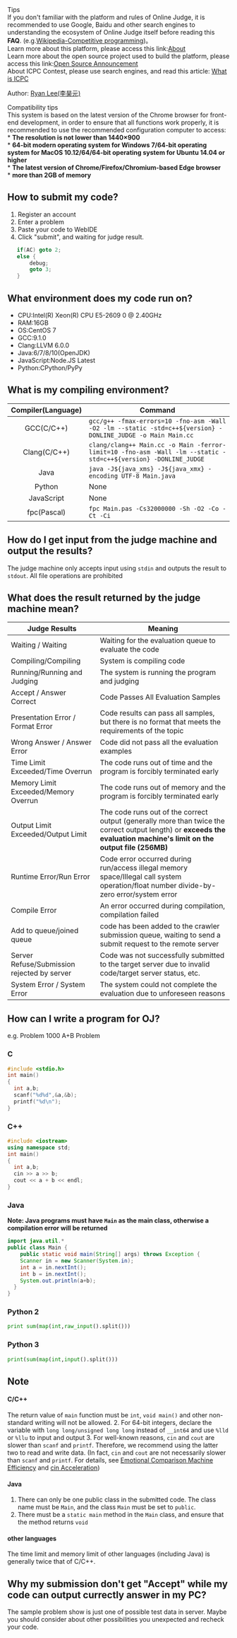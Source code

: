 <div class="ui warning message">
<div class="header">Tips</div>
If you don't familiar with the platform and rules of Online Judge, it is recommended to use Google, Baidu and other search engines to understanding the ecosystem of Online Judge itself before reading this <b>FAQ</b>.
(e.g.<a href="https://en.wikipedia.org/wiki/Competitive_programming" target="_blank">Wikipedia-Competitive programming</a>)。
<br>
Learn more about this platform, please access this link:<a href="about" target="_blank">About</a>
<br>
Learn more about the open source project used to build the platform, please access this link:<a href="opensource" target="_blank">Open Source Announcement</a>
<br>
About ICPC Contest, please use search engines, and read this article: <a href="icpc" target="_blank">What is ICPC</a>
</div>

Author: [Ryan Lee(李昊元)](/user/2016011253)

<div class="ui message">
<div class="header">Compatibility tips</div>
This system is based on the latest version of the Chrome browser for front-end development, in order to ensure that all functions work properly, it is recommended to use the recommended configuration computer to access:
<br>
* <b>The resolution is not lower than 1440×900</b><br>
* <b>64-bit modern operating system for Windows 7/64-bit operating system for MacOS 10.12/64/64-bit operating system for Ubuntu 14.04 or higher</b><br>
* <b>The latest version of Chrome/Firefox/Chromium-based Edge browser</b><br>
* <b>more than 2GB of memory</b><br>
</div>

## How to submit my code?

1. Register an account
2. Enter a problem
3. Paste your code to WebIDE
4. Click "submit", and waiting for judge result.
```cpp
   if(AC) goto 2;
   else {
       debug;
       goto 3;
   }
```
## What environment does my code run on?

- CPU:Intel(R) Xeon(R) CPU E5-2609 0 @ 2.40GHz
- RAM:16GB
- OS:CentOS 7
- GCC:9.1.0
- Clang:LLVM 6.0.0
- Java:6/7/8/10(OpenJDK)
- JavaScript:Node.JS Latest
- Python:CPython/PyPy
## What is my compiling environment?

| Compiler(Language) | Command                                                                                                        |
|:------------------:| -------------------------------------------------------------------------------------------------------------- |
| GCC(C/C++)         | `gcc/g++ -fmax-errors=10 -fno-asm -Wall -O2 -lm --static -std=c++${version} -DONLINE_JUDGE -o Main Main.cc `   |
| Clang(C/C++)       | `clang/clang++ Main.cc -o Main -ferror-limit=10 -fno-asm -Wall -lm --static -std=c++${version} -DONLINE_JUDGE` |
| Java               | `java -J${java_xms} -J${java_xmx} -encoding UTF-8 Main.java`                                                   |
| Python             | None                                                                                                           |
| JavaScript         | None                                                                                                           |
| fpc(Pascal)        | `fpc Main.pas -Cs32000000 -Sh -O2 -Co -Ct -Ci`                                                                 |



## How do I get input from the judge machine and output the results?

The judge machine only accepts input using `stdin` and outputs the result to `stdout`. All file operations are prohibited
## What does the result returned by the judge machine mean?

| Judge Results | Meaning |
| -------------------------- | -------------------------------------------- |
|Waiting / Waiting | Waiting for the evaluation queue to evaluate the code |
| Compiling/Compiling | System is compiling code |
| Running/Running and Judging | The system is running the program and judging |
| Accept / Answer Correct | Code Passes All Evaluation Samples |
| Presentation Error / Format Error | Code results can pass all samples, but there is no format that meets the requirements of the topic |
| Wrong Answer / Answer Error | Code did not pass all the evaluation examples |
Time Limit Exceeded/Time Overrun | The code runs out of time and the program is forcibly terminated early |
Memory Limit Exceeded/Memory Overrun | The code runs out of memory and the program is forcibly terminated early |
Output Limit Exceeded/Output Limit | The code runs out of the correct output (generally more than twice the correct output length) or **exceeds the evaluation machine's limit on the output file (256MB)** |
Runtime Error/Run Error | Code error occurred during run/access illegal memory space/Illegal call system operation/float number divide-by-zero error/system error |
| Compile Error | An error occurred during compilation, compilation failed |
Add to queue/joined queue | code has been added to the crawler submission queue, waiting to send a submit request to the remote server |
| Server Refuse/Submission rejected by server | Code was not successfully submitted to the target server due to invalid code/target server status, etc. |
| System Error / System Error | The system could not complete the evaluation due to unforeseen reasons |


## How can I write a program for OJ?

e.g. Problem 1000 A+B Problem 

### C

```c
#include <stdio.h>
int main()
{
  int a,b;
  scanf("%d%d",&a,&b);
  printf("%d\n");
}
```

### C++

```c++
#include <iostream>
using namespace std;
int main()
{
  int a,b;
  cin >> a >> b;
  cout << a + b << endl;
}
```

### Java

**Note: Java programs must have `Main` as the main class, otherwise a compilation error will be returned**

```java
import java.util.*
public class Main {
	public static void main(String[] args) throws Exception {
  	Scanner in = new Scanner(System.in);
    int a = in.nextInt();
    int b = in.nextInt();
    System.out.println(a+b);
  }
}
```

### Python 2

```python
print sum(map(int,raw_input().split()))
```

### Python 3

```python
print(sum(map(int,input().split()))
```

## Note

#### C/C++

The return value of `main` function must be `int`, `void main()` and other non-standard writing will not be allowed.
2. For 64-bit integers, declare the variable with `long long/unsigned long long` instead of `__int64` and use `%lld` or `%llu` to input and output
3. For well-known reasons, `cin` and `cout` are slower than `scanf` and `printf`. Therefore, we recommend using the latter two to read and write data. (In fact, `cin` and `cout` are not necessarily slower than `scanf` and `printf`. For details, see [Emotional Comparison Machine Efficiency](/discuss/thread/8) and [cin Acceleration](http://www.hankcs.com/program/cpp/cin-tie-with-sync\_with\_stdio-acceleration-input-and-output.html))
#### Java

1. There can only be one public class in the submitted code. The class name must be `Main`, and the class `Main` must be set to `public`.
2. There must be a `static main` method in the `Main` class, and ensure that the method returns `void`
#### other languages

The time limit and memory limit of other languages (including Java) is generally twice that of C/C++.

## Why my submission don't get "Accept" while my code can output currectly answer in my PC?

The sample problem show is just one of possible test data in server. Maybe you should consider about other possibilities you unexpected and recheck your code.
